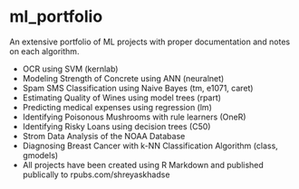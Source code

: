 # ml_portfolio
An extensive portfolio of ML projects with proper documentation and notes on each algorithm.
- OCR using SVM (kernlab)
- Modeling Strength of Concrete using ANN (neuralnet)
- Spam SMS Classification using Naive Bayes (tm, e1071, caret)
- Estimating Quality of Wines using model trees (rpart)
- Predicting medical expenses using regression (lm)
- Identifying Poisonous Mushrooms with rule learners (OneR)
- Identifying Risky Loans using decision trees (C50)
- Strom Data Analysis of the NOAA Database
- Diagnosing Breast Cancer with k-NN Classification Algorithm (class, gmodels)
- All projects have been created using R Markdown and published publically to rpubs.com/shreyaskhadse
